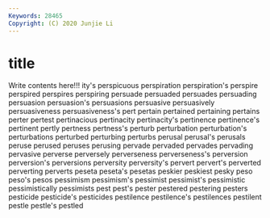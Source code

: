```yaml
---
Keywords: 28465
Copyright: (C) 2020 Junjie Li
---
```


# title

Write contents here!!!
ity's 
perspicuous 
perspiration 
perspiration's 
perspire 
perspired
perspires 
perspiring 
persuade 
persuaded 
persuades 
persuading 
persuasion 
persuasion's 
persuasions 
persuasive
persuasively 
persuasiveness 
persuasiveness's 
pert 
pertain 
pertained 
pertaining 
pertains 
perter 
pertest
pertinacious 
pertinacity 
pertinacity's 
pertinence 
pertinence's 
pertinent 
pertly 
pertness 
pertness's 
perturb
perturbation 
perturbation's 
perturbations 
perturbed 
perturbing 
perturbs 
perusal 
perusal's 
perusals 
peruse
perused 
peruses 
perusing 
pervade 
pervaded 
pervades 
pervading 
pervasive 
perverse 
perversely
perverseness 
perverseness's 
perversion 
perversion's 
perversions 
perversity 
perversity's 
pervert 
pervert's 
perverted
perverting 
perverts 
peseta 
peseta's 
pesetas 
peskier 
peskiest 
pesky 
peso 
peso's
pesos 
pessimism 
pessimism's 
pessimist 
pessimist's 
pessimistic 
pessimistically 
pessimists 
pest 
pest's
pester 
pestered 
pestering 
pesters 
pesticide 
pesticide's 
pesticides 
pestilence 
pestilence's 
pestilences
pestilent 
pestle 
pestle's 
pestled 
